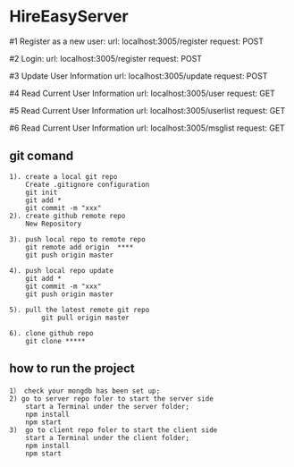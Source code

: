 # HireEasyServer
#1 Register as a new user:
	url: localhost:3005/register
	request: POST
	
#2 Login:
	url: localhost:3005/register
	request: POST

#3 Update User Information
	url: localhost:3005/update
	request: POST
	
#4 Read Current User Information
    url: localhost:3005/user
	request: GET
	
#5 Read Current User Information
    url: localhost:3005/userlist
	request: GET
	
#6 Read Current User Information
    url: localhost:3005/msglist
	request: GET




## git comand
    1). create a local git repo
        Create .gitignore configuration
        git init
        git add *
        git commit -m "xxx"
    2). create github remote repo
        New Repository
        
    3). push local repo to remote repo
        git remote add origin  ****
        git push origin master
    
    4). push local repo update
        git add *
        git commit -m "xxx"
        git push origin master
    
    5). pull the latest remote git repo
            git pull origin master
            
    6). clone github repo
        git clone *****
## how to run the project
    1） check your mongdb has been set up;
	2) go to server repo foler to start the server side
		start a Terminal under the server folder;
		npm install
		npm start
	3)  go to client repo foler to start the client side
		start a Terminal under the client folder;
		npm install
		npm start
		
		
		

		

